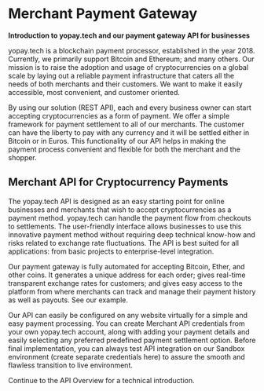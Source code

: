 # Merchant Payment Gateway
__Introduction to yopay.tech and our payment gateway API for businesses__


yopay.tech is a blockchain payment processor, established in the year 2018. Currently, we primarily support Bitcoin and Ethereum; and many others. Our mission is to raise the adoption and usage of cryptocurrencies on a global scale by laying out a reliable payment infrastructure that caters all the needs of both merchants and their customers.  We want to make it easily accessible, most convenient, and customer oriented.

By using our solution (REST API), each and every business owner can start accepting cryptocurrencies as a form of payment. We offer a simple framework for payment settlement to all of our merchants. The customer can have the liberty to pay with any currency and it will be settled either in Bitcoin or in Euros. This functionality of our API helps in making the payment process convenient and flexible for both the merchant and the shopper.

## Merchant API for Cryptocurrency Payments

The yopay.tech API is designed as an easy starting point for online businesses and merchants that wish to accept cryptocurrencies as a payment method. yopay.tech can handle the payment flow from checkouts to settlements.  The user-friendly interface allows businesses to use this innovative payment method without requiring deep technical know-how and risks related to exchange rate fluctuations. The API is best suited for all applications: from basic projects to enterprise-level integration.

Our payment gateway is fully automated for accepting Bitcoin, Ether, and other coins.  It generates a unique address for each order; gives real-time transparent exchange rates for customers; and gives easy access to the platform from where merchants can track and manage their payment history as well as payouts. See our example.

Our API can easily be configured on any website virtually for a simple and easy payment processing. You can create Merchant API credentials from your own yopay.tech account, along with adding your payment details and easily selecting any preferred predefined payment settlement option. Before final implementation, you can always test API integration on our Sandbox environment (create separate credentials here) to assure the smooth and flawless transition to live environment.

Continue to the API Overview for a technical introduction.


